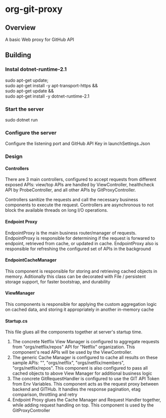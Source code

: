 # org-git-proxy

## Overview

A basic Web proxy for GitHub API

## Building

### Instal dotnet-runtime-2.1
sudo apt-get update; \
  sudo apt-get install -y apt-transport-https && \
  sudo apt-get update && \
  sudo apt-get install -y dotnet-runtime-2.1
  
### Start the server
sudo dotnet run

### Configure the server

Configure the listening port and GitHub API Key in launchSettings.Json

### Design

#### Controllers

There are 3 main controllers, configured to accept requests from different exposed APIs: view/top APIs are handled by ViewController, healthcheck API by ProbeController, and all other APIs by GitProxyController.

Controllers sanitize the requests and call the necessary business components to execute the request. Controllers are asynchronous to not block the available threads on long I/O operations.

#### Endpoint Proxy

EndpointProxy is the main business router/manager of requests. EndpointProxy is responsible for determining if the request is forwared to endpoint, retrieved from cache, or updated in cache. EndpointProxy also is responsible for refreshing the configured set of APIs in the background

#### EndpointCacheManager

This component is responsible for storing and retrieving cached objects in memory. Aditionally this class can be decorated with File / persistent storage support, for faster bootstrap, and durability

#### ViewManager

This components is responsible for applying the custom aggregation logic on cached data, and storing it appropriately in another in-memory cache

#### Startup.cs

This file glues all the components together at server's startup time.

1. The concrete Netflix View Manager is configured to aggregate requests from "orgs/netflix/repos" API for "Netflix" organization. This component's read APIs will be used by the ViewController.
2. The generic Cache Manager is configured to cache all results on these sample APIs: "", "orgs/netflix", "orgs/netflix/members", "orgs/netflix/repos". This component is also configured to pass all cached objects to above View Manager for additional business logic
3. The concrete GitRequestHandler is configured to use the GIT API Token from Env Variables. This component acts as the request proxy between backend and GITHub. It handles the response pagination, etag comparison, throttling and retry
4. Endpoint Proxy glues the Cache Manager and Request Handler together, while adding request handling on top. This component is used by the GitProxyController